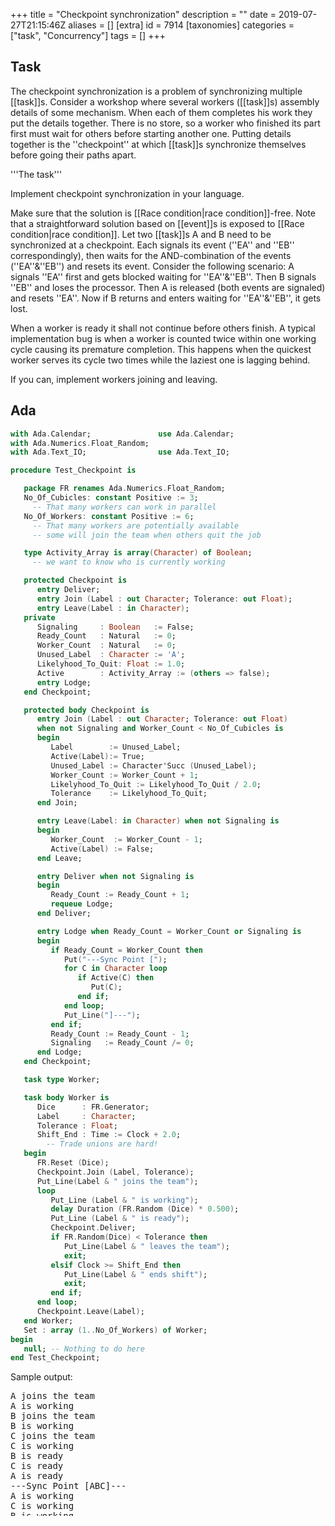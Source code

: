 +++
title = "Checkpoint synchronization"
description = ""
date = 2019-07-27T21:15:46Z
aliases = []
[extra]
id = 7914
[taxonomies]
categories = ["task", "Concurrency"]
tags = []
+++

## Task

The checkpoint synchronization is a problem of synchronizing multiple [[task]]s. Consider a workshop where several workers ([[task]]s) assembly details of some mechanism. When each of them completes his work they put the details together. There is no store, so a worker who finished its part first must wait for others before starting another one. Putting details together is the ''checkpoint'' at which [[task]]s synchronize themselves before going their paths apart.

'''The task'''

Implement checkpoint synchronization in your language.

Make sure that the solution is [[Race condition|race condition]]-free. Note that a straightforward solution based on [[event]]s is exposed to [[Race condition|race condition]]. Let two [[task]]s A and B need to be synchronized at a checkpoint. Each signals its event (''EA'' and ''EB'' correspondingly), then waits for the AND-combination of the events (''EA''&''EB'') and resets its event. Consider the following scenario: A signals ''EA'' first and gets blocked waiting for ''EA''&''EB''. Then B signals ''EB'' and loses the processor. Then A is released (both events are signaled) and resets ''EA''. Now if B returns and enters waiting for ''EA''&''EB'', it gets lost.

When a worker is ready it shall not continue before others finish. A typical implementation bug is when a worker is counted twice within one working cycle causing its premature completion. This happens when the quickest worker serves its cycle two times while the laziest one is lagging behind.

If you can, implement workers joining and leaving.


## Ada


```Ada
with Ada.Calendar;               use Ada.Calendar;
with Ada.Numerics.Float_Random;
with Ada.Text_IO;                use Ada.Text_IO;

procedure Test_Checkpoint is

   package FR renames Ada.Numerics.Float_Random;
   No_Of_Cubicles: constant Positive := 3;
     -- That many workers can work in parallel
   No_Of_Workers: constant Positive := 6;
     -- That many workers are potentially available
     -- some will join the team when others quit the job

   type Activity_Array is array(Character) of Boolean;
     -- we want to know who is currently working

   protected Checkpoint is
      entry Deliver;
      entry Join (Label : out Character; Tolerance: out Float);
      entry Leave(Label : in Character);
   private
      Signaling     : Boolean   := False;
      Ready_Count   : Natural   := 0;
      Worker_Count  : Natural   := 0;
      Unused_Label  : Character := 'A';
      Likelyhood_To_Quit: Float := 1.0;
      Active        : Activity_Array := (others => false);
      entry Lodge;
   end Checkpoint;

   protected body Checkpoint is
      entry Join (Label : out Character; Tolerance: out Float)
      when not Signaling and Worker_Count < No_Of_Cubicles is
      begin
         Label        := Unused_Label;
         Active(Label):= True;
         Unused_Label := Character'Succ (Unused_Label);
         Worker_Count := Worker_Count + 1;
         Likelyhood_To_Quit := Likelyhood_To_Quit / 2.0;
         Tolerance    := Likelyhood_To_Quit;
      end Join;

      entry Leave(Label: in Character) when not Signaling is
      begin
         Worker_Count  := Worker_Count - 1;
         Active(Label) := False;
      end Leave;

      entry Deliver when not Signaling is
      begin
         Ready_Count := Ready_Count + 1;
         requeue Lodge;
      end Deliver;

      entry Lodge when Ready_Count = Worker_Count or Signaling is
      begin
         if Ready_Count = Worker_Count then
            Put("---Sync Point [");
            for C in Character loop
               if Active(C) then
                  Put(C);
               end if;
            end loop;
            Put_Line("]---");
         end if;
         Ready_Count := Ready_Count - 1;
         Signaling   := Ready_Count /= 0;
      end Lodge;
   end Checkpoint;

   task type Worker;

   task body Worker is
      Dice      : FR.Generator;
      Label     : Character;
      Tolerance : Float;
      Shift_End : Time := Clock + 2.0;
        -- Trade unions are hard!
   begin
      FR.Reset (Dice);
      Checkpoint.Join (Label, Tolerance);
      Put_Line(Label & " joins the team");
      loop
         Put_Line (Label & " is working");
         delay Duration (FR.Random (Dice) * 0.500);
         Put_Line (Label & " is ready");
         Checkpoint.Deliver;
         if FR.Random(Dice) < Tolerance then
            Put_Line(Label & " leaves the team");
            exit;
         elsif Clock >= Shift_End then
            Put_Line(Label & " ends shift");
            exit;
         end if;
      end loop;
      Checkpoint.Leave(Label);
   end Worker;
   Set : array (1..No_Of_Workers) of Worker;
begin
   null; -- Nothing to do here
end Test_Checkpoint;


```

Sample output:
<pre style="height: 200px;overflow:scroll">
A joins the team
A is working
B joins the team
B is working
C joins the team
C is working
B is ready
C is ready
A is ready
---Sync Point [ABC]---
A is working
C is working
B is working
C is ready
B is ready
A is ready
---Sync Point [ABC]---
A is working
B is working
C is working
B is ready
C is ready
A is ready
---Sync Point [ABC]---
A leaves the team
D joins the team
D is working
C is working
B is working
C is ready
B is ready
D is ready
---Sync Point [BCD]---
D is working
C is working
B is working
C is ready
B is ready
D is ready
---Sync Point [BCD]---
D is working
C is working
B is working
D is ready
B is ready
C is ready
---Sync Point [BCD]---
C leaves the team
E joins the team
E is working
D is working
B leaves the team
F joins the team
F is working
D is ready
E is ready
F is ready
---Sync Point [DEF]---
D is working
F is working
E is working
D is ready
F is ready
E is ready
---Sync Point [DEF]---
E ends shift
F ends shift
D ends shift

```



## BBC BASIC

```bbcbasic
      INSTALL @lib$+"TIMERLIB"
      nWorkers% = 3
      DIM tID%(nWorkers%)

      tID%(1) = FN_ontimer(10, PROCworker1, 1)
      tID%(2) = FN_ontimer(11, PROCworker2, 1)
      tID%(3) = FN_ontimer(12, PROCworker3, 1)

      DEF PROCworker1 : PROCtask(1) : ENDPROC
      DEF PROCworker2 : PROCtask(2) : ENDPROC
      DEF PROCworker3 : PROCtask(3) : ENDPROC

      ON ERROR PROCcleanup : REPORT : PRINT : END
      ON CLOSE PROCcleanup : QUIT

      REPEAT
        WAIT 0
      UNTIL FALSE
      END

      DEF PROCtask(worker%)
      PRIVATE cnt%()
      DIM cnt%(nWorkers%)
      CASE cnt%(worker%) OF
        WHEN 0:
          cnt%(worker%) = RND(30)
          PRINT "Worker "; worker% " starting (" ;cnt%(worker%) " ticks)"
        WHEN -1:
        OTHERWISE:
          cnt%(worker%) -= 1
          IF cnt%(worker%) = 0 THEN
            PRINT "Worker "; worker% " ready and waiting"
            cnt%(worker%) = -1
            PROCcheckpoint
            cnt%(worker%) = 0
          ENDIF
      ENDCASE
      ENDPROC

      DEF PROCcheckpoint
      PRIVATE checked%, sync%
      IF checked% = 0 sync% = FALSE
      checked% += 1
      WHILE NOT sync%
        WAIT 0
        IF checked% = nWorkers% THEN
          sync% = TRUE
          PRINT "--Sync Point--"
        ENDIF
      ENDWHILE
      checked% -= 1
      ENDPROC

      DEF PROCcleanup
      LOCAL I%
      FOR I% = 1 TO nWorkers%
        PROC_killtimer(tID%(I%))
      NEXT
      ENDPROC
```

'''Output:'''

```txt

Worker 1 starting (23 ticks)
Worker 3 starting (26 ticks)
Worker 2 starting (13 ticks)
Worker 2 ready and waiting
Worker 1 ready and waiting
Worker 3 ready and waiting
--Sync Point--
Worker 3 starting (2 ticks)
Worker 1 starting (23 ticks)
Worker 2 starting (2 ticks)
Worker 3 ready and waiting
Worker 2 ready and waiting
Worker 1 ready and waiting
--Sync Point--
Worker 3 starting (8 ticks)
Worker 1 starting (28 ticks)
Worker 2 starting (5 ticks)

```



## C

Using OpenMP.  Compiled with <code>gcc -Wall -fopenmp</code>.

```c
#include <stdio.h>
#include <stdlib.h>
#include <unistd.h>
#include <omp.h>

int main()
{
        int jobs = 41, tid;
        omp_set_num_threads(5);

        #pragma omp parallel shared(jobs) private(tid)
        {
                tid = omp_get_thread_num();
                while (jobs > 0) {
                        /* this is the checkpoint */
                        #pragma omp barrier
                        if (!jobs) break;

                        printf("%d: taking job %d\n", tid, jobs--);
                        usleep(100000 + rand() / (double) RAND_MAX * 3000000);
                        printf("%d: done job\n", tid);
                }

                printf("[%d] leaving\n", tid);

                /* this stops jobless thread from exiting early and killing workers */
                #pragma omp barrier
        }

        return 0;
}
```




## C++

```cpp
#include <iostream>
#include <chrono>
#include <atomic>
#include <mutex>
#include <random>
#include <thread>

std::mutex cout_lock;

class Latch
{
    std::atomic<int> semafor;
  public:
    Latch(int limit) : semafor(limit) {}

    void wait()
    {
        semafor.fetch_sub(1);
        while(semafor.load() > 0)
            std::this_thread::yield();
    }
};

struct Worker
{
    static void do_work(int how_long, Latch& barrier, std::string name)
    {
        std::this_thread::sleep_for(std::chrono::milliseconds(how_long));
        {   std::lock_guard<std::mutex> lock(cout_lock);
            std::cout << "Worker " << name << " finished work\n";   }
        barrier.wait();
        {   std::lock_guard<std::mutex> lock(cout_lock);
            std::cout << "Worker " << name << " finished assembly\n";   }
    }
};

int main()
{
    Latch latch(5);
    std::mt19937 rng(std::random_device{}());
    std::uniform_int_distribution<> dist(300, 3000);
    std::thread threads[] {
        std::thread(&Worker::do_work, dist(rng), std::ref(latch), "John"),
        std::thread{&Worker::do_work, dist(rng), std::ref(latch), "Henry"},
        std::thread{&Worker::do_work, dist(rng), std::ref(latch), "Smith"},
        std::thread{&Worker::do_work, dist(rng), std::ref(latch), "Jane"},
        std::thread{&Worker::do_work, dist(rng), std::ref(latch), "Mary"},
    };
    for(auto& t: threads) t.join();
    std::cout << "Assembly is finished";
}
```

```txt

Worker Mary finished work
Worker Smith finished work
Worker John finished work
Worker Henry finished work
Worker Jane finished work
Worker Jane finished assembly
Worker Smith finished assembly
Worker Mary finished assembly
Worker Henry finished assembly
Worker John finished assembly
Assembly is finished

```



## Clojure

With a fixed number of workers, this would be very straightforward in Clojure by using a ''CyclicBarrier'' from ''java.util.concurrent''.
So to make it interesting, this version supports workers dynamically joining and parting, and uses the new (2013) ''core.async'' library to use Go-like channels.
Also, each worker passes a value to the checkpoint, so that some ''combine'' function could consume them once they're all received.

```clojure
(ns checkpoint.core
  (:gen-class)
  (:require [clojure.core.async :as async :refer [go <! >! <!! >!! alts! close!]]
            [clojure.string :as string]))

(defn coordinate [ctl-ch resp-ch combine]
  (go
    (<! (async/timeout 2000)) ;delay a bit to allow worker setup
    (loop [members {}, received {}] ;maps by in-channel of out-channels & received data resp.
      (let [rcvd-count (count received)
            release   #(doseq [outch (vals members)] (go (>! outch %)))
            received  (if (and (pos? rcvd-count) (= rcvd-count (count members)))
                        (do (-> received vals combine release) {})
                        received)
            [v ch] (alts! (cons ctl-ch (keys members)))]
              ;receive a message on ctrl-ch or any member input channel
        (if (= ch ctl-ch)
          (let [[op inch outch] v] ;only a Checkpoint (see below) sends on ctl-ch
            (condp = op
              :join (do (>! resp-ch :ok)
                        (recur (assoc members inch outch) received))
              :part (do (>! resp-ch :ok)
                        (close! inch) (close! outch)
                        (recur (dissoc members inch) (dissoc received inch)))
              :exit :exit))
          (if (nil? v) ;is the channel closed?
            (do
              (close! (get members ch))
              (recur (dissoc members ch) (dissoc received ch)))
            (recur members (assoc received ch v))))))))

(defprotocol ICheckpoint
  (join [this])
  (part [this inch outch]))

(deftype Checkpoint [ctl-ch resp-ch sync]
  ICheckpoint
  (join [this]
    (let [inch (async/chan), outch (async/chan 1)]
      (go
        (>! ctl-ch [:join inch outch])
        (<! resp-ch)
        [inch outch])))
  (part [this inch outch]
    (go
      (>! ctl-ch [:part inch outch]))))

(defn checkpoint [combine]
  (let [ctl-ch (async/chan), resp-ch (async/chan 1)]
    (->Checkpoint ctl-ch resp-ch (coordinate ctl-ch resp-ch combine))))

(defn worker
  ([ckpt repeats] (worker ckpt repeats (fn [& args] nil)))
  ([ckpt repeats mon]
    (go
      (let [[send recv] (<! (join ckpt))]
        (doseq [n (range repeats)]
          (<! (async/timeout (rand-int 5000)))
          (>! send n) (mon "sent" n)
          (<! recv)  (mon "recvd"))
        (part ckpt send recv)))))


(defn -main
  [& args]
  (let [ckpt (checkpoint identity)
        monitor (fn [id]
                  (fn [& args] (println (apply str "worker" id ":" (string/join " " args)))))]
    (worker ckpt 10 (monitor 1))
    (worker ckpt 10 (monitor 2))))


```



## D


```d
import std.stdio;
import std.parallelism: taskPool, defaultPoolThreads, totalCPUs;

void buildMechanism(uint nparts) {
    auto details = new uint[nparts];
    foreach (i, ref detail; taskPool.parallel(details)) {
        writeln("Build detail ", i);
        detail = i;
    }

    // This could be written more concisely via std.parallelism.reduce,
    // but we want to see the checkpoint explicitly.
    writeln("Checkpoint reached. Assemble details ...");
    uint sum = 0;
    foreach (immutable detail; details)
        sum += detail;
    writeln("Mechanism with ", nparts, " parts finished: ", sum);
}

void main() {
    defaultPoolThreads = totalCPUs + 1; // totalCPUs - 1 on default.
    buildMechanism(42);
    buildMechanism(11);
}
```

```txt
Build detail 0
Build detail 2
Build detail 6
Build detail 3
Build detail 8
Build detail 10
Build detail 4
Build detail 5
Build detail 7
Build detail 9
Build detail 1
Checkpoint reached. Assemble details ...
Mechanism with 11 parts finished: 55
```



## E


The problem as stated is somewhat unnatural in E. We would prefer to define the control flow in association with the data flow; for example, such that the workers return values that are combined at the checkpoint; the availability of that result value naturally defines when the workers should proceed with the next round.

That said, here is an implementation of the task as stated. We start by defining a 'flag set' data structure (which is hopefully also useful for other problems), which allows us to express the checkpoint algorithm straightforwardly while being protected against the possibility of a task calling <code>deliver</code> or <code>leave</code> too many times. Note also that each task gets its own reference denoting its membership in the checkpoint group; thus it can only speak for itself and not break any global invariants.


```e
/** A flagSet solves this problem: There are N things, each in a true or false
  * state, and we want to know whether they are all true (or all false), and be
  * able to bulk-change all of them, and all this without allowing double-
  * counting -- setting a flag twice is idempotent.
  */
def makeFlagSet() {
  # Each flag object is either in the true set or the false set.
  def trues := [].asSet().diverge()
  def falses := [].asSet().diverge()
  return def flagSet {
    /** Add a flag to the set. */
    to join() {
      def flag {
        /** Get the value of this flag. */
        to get() :boolean {

        }
        /** Set the value of this flag. */
        to put(v :boolean) {
          def [del,add] := if (v) { [falses,trues] } else { [trues,falses] }
          if (del.contains(flag)) {
            del.remove(flag)
            add.addElement(flag)
          }
        }
        /** Remove this flag from the set. */
        to leave() :void {
          trues.remove(flag)
          falses.remove(flag)
        }
      }
      falses.addElement(flag)
      return flag
    }
    /** Are all the flags true (none false)? */
    to allTrue() { return falses.size().isZero() }
    /** Are all the flags false (none true)? */
    to allFalse() { return trues.size().isZero() }
    /** Set all the flags to the same value. */
    to setAll(v :boolean) {
      def [del,add] := if (v) { [falses,trues] } else { [trues,falses] }
      add.addAll(del)
      del.removeAll(del)
    }
  }
}

def makeCheckpoint() {
  def [var continueSignal, var continueRes] := Ref.promise()
  def readies := makeFlagSet()

  /** Check whether all tasks have reached the checkpoint, and if so send the
    * signal and go to the next round. */
  def check() {
    if (readies.allTrue()) {
      readies.setAll(false)

      continueRes.resolve(null)    # send the continue signal

      def [p, r] := Ref.promise()  # prepare a new continue signal
      continueSignal := p
      continueRes := r
    }
  }

  return def checkpoint {
    to join() {
      def &flag := readies.join()
      return def membership {
        to leave() {
          (&flag).leave()
          check <- ()
        }
        to deliver() {
          flag := true
          check <- ()
          return continueSignal
        }
      }
    }
  }
}

def makeWorker(piece, checkpoint) {
  def stops := timer.now() + 3000 + entropy.nextInt(2000)
  var count := 0
  def checkpointMember := checkpoint <- join()
  def stopped
  def run() {
    # Pretend to do something lengthy; up to 1000 ms.
    timer.whenPast(timer.now() + entropy.nextInt(1000), fn {
      if (timer.now() >= stops) {
        checkpointMember <- leave()
        bind stopped := true
      } else {
        count += 1
        println(`Delivering $piece#$count`)
        when (checkpointMember <- deliver()) -> {
          println(`Delivered $piece#$count`)
          run()
        }
      }
    })
  }
  run()
  return stopped
}

def checkpoint := makeCheckpoint()
var waits := []
for piece in 1..5 {
  waits with= makeWorker(piece, checkpoint)
}
interp.waitAtTop(promiseAllFulfilled(waits))
```



## Erlang

A team of 5 workers assemble 3 items. The time it takes to assemble 1 item is 0 - 100 milliseconds.

```Erlang

-module( checkpoint_synchronization ).

-export( [task/0] ).

task() ->
      Pid = erlang:spawn( fun() -> checkpoint_loop([], []) end ),
      [erlang:spawn(fun() -> random:seed(X, 1, 0), worker_loop(X, 3, Pid) end) || X <- lists:seq(1, 5)],
      erlang:exit( Pid, normal ).



checkpoint_loop( Assemblings, Completes ) ->
        receive
        {starting, Worker} -> checkpoint_loop( [Worker | Assemblings], Completes );
        {done, Worker} ->
               New_assemblings = lists:delete( Worker, Assemblings ),
               New_completes = checkpoint_loop_release( New_assemblings, [Worker | Completes] ),
               checkpoint_loop( New_assemblings, New_completes )
        end.

checkpoint_loop_release( [], Completes ) ->
        [X ! all_complete || X <- Completes],
        [];
checkpoint_loop_release( _Assemblings, Completes ) -> Completes.

worker_loop( _Worker, 0, _Checkpoint ) -> ok;
worker_loop( Worker, N, Checkpoint ) ->
        Checkpoint ! {starting, erlang:self()},
        io:fwrite( "Worker ~p ~p~n", [Worker, N] ),
        timer:sleep( random:uniform(100) ),
        Checkpoint ! {done, erlang:self()},
        receive
        all_complete -> ok
        end,
        worker_loop( Worker, N - 1, Checkpoint ).

```

```txt

36> checkpoint_synchronization:task().
Worker 1 item 3
Worker 2 item 3
Worker 3 item 3
Worker 4 item 3
Worker 5 item 3
Worker 5 item 2
Worker 4 item 2
Worker 2 item 2
Worker 3 item 2
Worker 1 item 2
Worker 1 item 1
Worker 2 item 1
Worker 3 item 1
Worker 4 item 1
Worker 5 item 1

```



## Go

'''Solution 1, WaitGroup'''

The type sync.WaitGroup in the standard library implements a sort of checkpoint synchronization.  It allows one goroutine to wait for a number of other goroutines to indicate something, such as completing some work.

This first solution is a simple interpretation of the task, starting a goroutine (worker) for each part, letting the workers run concurrently, and waiting for them to all indicate completion.  This is efficient and idiomatic in Go.


```go
package main

import (
    "log"
    "math/rand"
    "sync"
    "time"
)

func worker(part string) {
    log.Println(part, "worker begins part")
    time.Sleep(time.Duration(rand.Int63n(1e6)))
    log.Println(part, "worker completes part")
    wg.Done()
}

var (
    partList    = []string{"A", "B", "C", "D"}
    nAssemblies = 3
    wg          sync.WaitGroup
)

func main() {
    rand.Seed(time.Now().UnixNano())
    for c := 1; c <= nAssemblies; c++ {
        log.Println("begin assembly cycle", c)
        wg.Add(len(partList))
        for _, part := range partList {
            go worker(part)
        }
        wg.Wait()
        log.Println("assemble.  cycle", c, "complete")
    }
}
```

Sample run, with race detector option to show no race conditions detected.

```txt

$ go run -race r1.go
2018/06/04 15:44:11 begin assembly cycle 1
2018/06/04 15:44:11 A worker begins part
2018/06/04 15:44:11 B worker begins part
2018/06/04 15:44:11 B worker completes part
2018/06/04 15:44:11 D worker begins part
2018/06/04 15:44:11 A worker completes part
2018/06/04 15:44:11 C worker begins part
2018/06/04 15:44:11 D worker completes part
2018/06/04 15:44:11 C worker completes part
2018/06/04 15:44:11 assemble.  cycle 1 complete
2018/06/04 15:44:11 begin assembly cycle 2
2018/06/04 15:44:11 A worker begins part
2018/06/04 15:44:11 B worker begins part
2018/06/04 15:44:11 A worker completes part
2018/06/04 15:44:11 C worker begins part
2018/06/04 15:44:11 D worker begins part
2018/06/04 15:44:11 C worker completes part
2018/06/04 15:44:11 B worker completes part
2018/06/04 15:44:11 D worker completes part
2018/06/04 15:44:11 assemble.  cycle 2 complete
2018/06/04 15:44:11 begin assembly cycle 3
2018/06/04 15:44:11 A worker begins part
2018/06/04 15:44:11 B worker begins part
2018/06/04 15:44:11 A worker completes part
2018/06/04 15:44:11 C worker begins part
2018/06/04 15:44:11 D worker begins part
2018/06/04 15:44:11 B worker completes part
2018/06/04 15:44:11 C worker completes part
2018/06/04 15:44:11 D worker completes part
2018/06/04 15:44:11 assemble.  cycle 3 complete
$

```


'''Solution 2, channels'''

Channels also synchronize, and in addition can send data.  The solution shown here is very similar to the WaitGroup solution above but sends data on a channel to simulate a completed part.  The channel operations provide synchronization and a WaitGroup is not needed.


```go
package main

import (
    "log"
    "math/rand"
    "strings"
    "time"
)

func worker(part string, completed chan string) {
    log.Println(part, "worker begins part")
    time.Sleep(time.Duration(rand.Int63n(1e6)))
    p := strings.ToLower(part)
    log.Println(part, "worker completed", p)
    completed <- p
}

var (
    partList    = []string{"A", "B", "C", "D"}
    nAssemblies = 3
)

func main() {
    rand.Seed(time.Now().UnixNano())
    completed := make([]chan string, len(partList))
    for i := range completed {
        completed[i] = make(chan string)
    }
    for c := 1; c <= nAssemblies; c++ {
        log.Println("begin assembly cycle", c)
        for i, part := range partList {
            go worker(part, completed[i])
        }
        a := ""
        for _, c := range completed {
            a += <-c
        }
        log.Println(a, "assembled.  cycle", c, "complete")
    }
}
```

```txt

$ go run -race r2.go
2018/06/04 15:56:33 begin assembly cycle 1
2018/06/04 15:56:33 A worker begins part
2018/06/04 15:56:33 B worker begins part
2018/06/04 15:56:33 A worker completed a
2018/06/04 15:56:33 D worker begins part
2018/06/04 15:56:33 C worker begins part
2018/06/04 15:56:33 B worker completed b
2018/06/04 15:56:33 C worker completed c
2018/06/04 15:56:33 D worker completed d
2018/06/04 15:56:33 abcd assembled.  cycle 1 complete
2018/06/04 15:56:33 begin assembly cycle 2
2018/06/04 15:56:33 A worker begins part
2018/06/04 15:56:33 B worker begins part
2018/06/04 15:56:33 C worker begins part
2018/06/04 15:56:33 D worker begins part
2018/06/04 15:56:33 A worker completed a
2018/06/04 15:56:33 B worker completed b
2018/06/04 15:56:33 D worker completed d
2018/06/04 15:56:33 C worker completed c
2018/06/04 15:56:33 abcd assembled.  cycle 2 complete
2018/06/04 15:56:33 begin assembly cycle 3
2018/06/04 15:56:33 A worker begins part
2018/06/04 15:56:33 B worker begins part
2018/06/04 15:56:33 C worker begins part
2018/06/04 15:56:33 D worker begins part
2018/06/04 15:56:33 B worker completed b
2018/06/04 15:56:33 A worker completed a
2018/06/04 15:56:33 D worker completed d
2018/06/04 15:56:33 C worker completed c
2018/06/04 15:56:33 abcd assembled.  cycle 3 complete
$

```


'''Solution 3, two-phase barrier'''

For those that might object to the way the two solutions above start new goroutines in each cycle, here is a technique sometimes called a two-phase barrier, where goroutines loop until being shutdown.  In each loop there are two phases, one of making the part, and one of waiting for the completed parts to be assembled.  This more literally satisfies the task but in fact is not idiomatic Go.  Goroutines are cheap to start up and shut down in Go and the extra complexity of this two-phase barrier technique is
not justified.


```go
package main

import (
    "log"
    "math/rand"
    "strings"
    "sync"
    "time"
)

func worker(part string, completed chan string) {
    log.Println(part, "worker running")
    for {
        select {
        case <-start:
            log.Println(part, "worker begins part")
            time.Sleep(time.Duration(rand.Int63n(1e6)))
            p := strings.ToLower(part)
            log.Println(part, "worker completed", p)
            completed <- p
            <-reset
            wg.Done()
        case <-done:
            log.Println(part, "worker stopped")
            wg.Done()
            return
        }
    }
}

var (
    partList    = []string{"A", "B", "C", "D"}
    nAssemblies = 3
    start       = make(chan int)
    done        = make(chan int)
    reset       chan int
    wg          sync.WaitGroup
)

func main() {
    rand.Seed(time.Now().UnixNano())
    completed := make([]chan string, len(partList))
    for i, part := range partList {
        completed[i] = make(chan string)
        go worker(part, completed[i])
    }
    for c := 1; c <= nAssemblies; c++ {
        log.Println("begin assembly cycle", c)
        reset = make(chan int)
        close(start)
        a := ""
        for _, c := range completed {
            a += <-c
        }
        log.Println(a, "assembled.  cycle", c, "complete")
        wg.Add(len(partList))
        start = make(chan int)
        close(reset)
        wg.Wait()
    }
    wg.Add(len(partList))
    close(done)
    wg.Wait()
}
```

```txt

$ go run -race r3.go
2018/06/04 16:11:54 A worker running
2018/06/04 16:11:54 B worker running
2018/06/04 16:11:54 C worker running
2018/06/04 16:11:54 begin assembly cycle 1
2018/06/04 16:11:54 A worker begins part
2018/06/04 16:11:54 D worker running
2018/06/04 16:11:54 C worker begins part
2018/06/04 16:11:54 B worker begins part
2018/06/04 16:11:54 D worker begins part
2018/06/04 16:11:54 A worker completed a
2018/06/04 16:11:54 C worker completed c
2018/06/04 16:11:54 D worker completed d
2018/06/04 16:11:54 B worker completed b
2018/06/04 16:11:54 abcd assembled.  cycle 1 complete
2018/06/04 16:11:54 begin assembly cycle 2
2018/06/04 16:11:54 C worker begins part
2018/06/04 16:11:54 D worker begins part
2018/06/04 16:11:54 B worker begins part
2018/06/04 16:11:54 A worker begins part
2018/06/04 16:11:54 D worker completed d
2018/06/04 16:11:54 A worker completed a
2018/06/04 16:11:54 B worker completed b
2018/06/04 16:11:54 C worker completed c
2018/06/04 16:11:54 abcd assembled.  cycle 2 complete
2018/06/04 16:11:54 begin assembly cycle 3
2018/06/04 16:11:54 A worker begins part
2018/06/04 16:11:54 D worker begins part
2018/06/04 16:11:54 C worker begins part
2018/06/04 16:11:54 B worker begins part
2018/06/04 16:11:54 D worker completed d
2018/06/04 16:11:54 A worker completed a
2018/06/04 16:11:54 B worker completed b
2018/06/04 16:11:54 C worker completed c
2018/06/04 16:11:54 abcd assembled.  cycle 3 complete
2018/06/04 16:11:54 D worker stopped
2018/06/04 16:11:54 B worker stopped
2018/06/04 16:11:54 C worker stopped
2018/06/04 16:11:54 A worker stopped

```


'''Solution 4, workers joining and leaving'''

This solution shows workers joining and leaving, although it is a rather different interpretation of the task.

```go
package main

import (
    "log"
    "math/rand"
    "os"
    "sync"
    "time"
)

const nMech = 5
const detailsPerMech = 4

var l = log.New(os.Stdout, "", 0)

func main() {
    assemble := make(chan int)
    var complete sync.WaitGroup

    go solicit(assemble, &complete, nMech*detailsPerMech)

    for i := 1; i <= nMech; i++ {
        complete.Add(detailsPerMech)
        for j := 0; j < detailsPerMech; j++ {
            assemble <- 0
        }
        // Go checkpoint feature
        complete.Wait()
        // checkpoint reached
        l.Println("mechanism", i, "completed")
    }
}

func solicit(a chan int, c *sync.WaitGroup, nDetails int) {
    rand.Seed(time.Now().UnixNano())
    var id int // worker id, for output
    for nDetails > 0 {
        // some random time to find a worker
        time.Sleep(time.Duration(5e8 + rand.Int63n(5e8)))
        id++
        // contract to assemble a certain number of details
        contract := rand.Intn(5) + 1
        if contract > nDetails {
            contract = nDetails
        }
        dword := "details"
        if contract == 1 {
            dword = "detail"
        }
        l.Println("worker", id, "contracted to assemble", contract, dword)
        go worker(a, c, contract, id)
        nDetails -= contract
    }
}

func worker(a chan int, c *sync.WaitGroup, contract, id int) {
    // some random time it takes for this worker to assemble a detail
    assemblyTime := time.Duration(5e8 + rand.Int63n(5e8))
    l.Println("worker", id, "enters shop")
    for i := 0; i < contract; i++ {
        <-a
        l.Println("worker", id, "assembling")
        time.Sleep(assemblyTime)
        l.Println("worker", id, "completed detail")
        c.Done()
    }
    l.Println("worker", id, "leaves shop")
}
```

Output:

```txt
worker 1 contracted to assemble 2 details
worker 1 enters shop
worker 1 assembling
worker 2 contracted to assemble 5 details
worker 2 enters shop
worker 2 assembling
worker 1 completed detail
worker 1 assembling
worker 2 completed detail
worker 2 assembling
worker 3 contracted to assemble 1 detail
worker 3 enters shop
worker 1 completed detail
worker 1 leaves shop
worker 2 completed detail
mechanism 1 completed
worker 3 assembling
worker 2 assembling

...

worker 5 completed detail
worker 7 completed detail
worker 7 leaves shop
mechanism 4 completed
worker 6 assembling
worker 5 assembling
worker 6 completed detail
worker 6 assembling
worker 5 completed detail
worker 5 leaves shop
worker 6 completed detail
worker 6 assembling
worker 6 completed detail
worker 6 leaves shop
mechanism 5 completed
```



## Haskell

<p>Although not being sure if the approach might be right, this example shows several workers performing a series of tasks simultaneously and synchronizing themselves before starting the next task.</p>
<p>Each worker has several tasks in order to complete his work. As an example, they have to calculate big sums. A worker can be idle during one of the tasks. The tasks are arranged so that we get a list of the first task of all workers, then a list of the second task of all workers, and so on. Idle workers are skipped. The tasks are taken out of the Task data type and returned as plain values. The notion of a worker vanishes here. The definition of the worker's tasks allows us to keep track of what each worker actually performs.</p>
<p>The function "runTasks" gets one of those groups of tasks and executes them in parallel and gathers the result of each task. But this function doesn't return until all tasks are finished. This function doesn't know what each worker is doing.</p>
<p>Once the first group of tasks is finished, a function is applied to the results (in the example, the results are simply added together).</p>
<p>Then the second group of tasks is passed to "runTasks", and so on.</p>
<p>The workers can have any number of tasks, and they can contain idle phases. That way, a worker doesn't need to join at the first task, and may skip tasks. The function "groupTasks" takes care of idle states.</p>
<p>Caveats:</p>
<ul>
<li>A group of tasks must return values of the same type.</li>
<li>If each group of tasks should return values a different type, you have to define groups of workers for each different task instead of defining workers with several tasks each.</li>
<li>More flexibility can be achieved with the use of custom data types.</li>
<li>Due to the use of parallel computation, only pure functions (without side effects) can be executed. Moreover, only a few Haskell compilers (GHC among them) support parallel computation. The program must be compiled with the -threaded and -rtsopts options enabled and run with the +RTS -N commandline option for computations to be actually performed in parallel.</li>
<li>For effectful computations, you should use concurrent threads (forkIO and MVar from the module Control.Concurrent), software transactional memory (STM) or alternatives provided by other modules.</li>
</ul>

```Haskell
import Control.Parallel

data Task a = Idle | Make a
type TaskList a = [a]
type Results a = [a]
type TaskGroups a = [TaskList a]
type WorkerList a = [Worker a]
type Worker a = [Task a]

-- run tasks in parallel and collect their results
-- the function doesn't return until all tasks are done, therefore
-- finished threads wait for the others to finish.
runTasks :: TaskList a -> Results a
runTasks [] = []
runTasks (x:[]) = x : []
runTasks (x:y:[]) = y `par` x : y : []
runTasks (x:y:ys) = y `par` x : y : runTasks ys

-- take a list of workers with different numbers of tasks and group
-- them: first the first task of each worker, then the second one etc.
groupTasks :: WorkerList a -> TaskGroups a
groupTasks [] = []
groupTasks xs
    | allWorkersIdle xs = []
    | otherwise =
        concatMap extractTask xs : groupTasks (map removeTask xs)

-- return a task as a plain value
extractTask :: Worker a -> [a]
extractTask [] = []
extractTask (Idle:_) = []
extractTask (Make a:_) = [a]

-- remove the foremost task of each worker
removeTask :: Worker a -> Worker a
removeTask = drop 1

-- checks whether all workers are idle in this task
allWorkersIdle :: WorkerList a -> Bool
allWorkersIdle = all null . map extractTask

-- the workers must calculate big sums. the first sum of each worker
-- belongs to the first task, and so on.
-- because of laziness, nothing is computed yet.

-- worker1 has 5 tasks to do
worker1 :: Worker Integer
worker1 = map Make [ sum [1..n*1000000] | n <- [1..5] ]

-- worker2 has 4 tasks to do
worker2 :: Worker Integer
worker2 = map Make [ sum [1..n*100000] | n <- [1..4] ]

-- worker3 has 3 tasks to do
worker3 :: Worker Integer
worker3 = map Make [ sum [1..n*1000000] | n <- [1..3] ]

-- worker4 has 5 tasks to do
worker4 :: Worker Integer
worker4 = map Make [ sum [1..n*300000] | n <- [1..5] ]

-- worker5 has 4 tasks to do, but starts at the second task.
worker5 :: Worker Integer
worker5 = [Idle] ++ map Make [ sum [1..n*400000] | n <- [1..4] ]

-- group the workers' tasks
tasks :: TaskGroups Integer
tasks = groupTasks [worker1, worker2, worker3, worker4, worker5]

-- a workshop: take a function to operate the results and a group of tasks,
-- execute the tasks showing the process and process the results
workshop :: (Show a, Num a, Show b, Num b) => ([a] -> b) -> [[a]] -> IO ()
workshop func a = mapM_ doWork $ zip [1..length a] a
    where
        doWork (x, y) = do
            putStrLn $ "Doing task " ++ show x ++ "."
            putStrLn $ "There are " ++ show (length y) ++ " workers for this task."
            putStrLn "Waiting for all workers..."
            print $ func $ runTasks y
            putStrLn $ "Task " ++ show x ++ " done."

main = workshop sum tasks

```

<p>The following version works with the concurrency model provided by the module Control.Concurrent</p>
<p>A workshop is an MVar that holds three values: the number of workers doing something, the number of workers ready for the next task and the total number of workers at the moment.</p>
<p>A worker takes a list of actions. Before executing the actions, he joins the workshop and the total number of workers is increased. Then, he reports that he has started an action and the number of active workers is increased. Next, the worker carries out an action. After that, he reports that he is ready for the next action. The number of active and ready workers is updated. Then he enters the check point loop, where he stays until all other workers have reported being ready. Then he goes into active state again and executes the next action, and so on. After the last action, he leaves the workshop and the total number of workers is decreased.</p>
<p>The checkPoint function keeps reading the values of the MVar and looping until there are 0 or less active workers and the number of ready workers is equal to the total number of workers. At this point, the MVar is reset. In order to avoid race conditions, if there are zero active and ready workers, the function returns immediately as to allow the worker to start an action.</p>
<p>The example code prints some useful messages to the screen, such as when a check point is reached and what each worker is currently doing (it also shows his thread ID).</p>
<p>The "shop" function forks the worker threads and returns their ID's, so the threads can be killed easily from the "main" function when the user hits a key.</p>
<p>The "main" function launches three workers first, and after 5 seconds it launches two workers more. It then waits for a key press and kills all threads, if they're still active.</p>
<p>Other than the parallel version above, this code runs in the IO Monad and makes it possible to perform IO actions such as accessing the hardware. However, all actions must have the return type IO (). If the workers must return some useful values, the MVar should be extended with the necessary fields and the workers should use those fields to store the results they produce.</p>
<p>Note: This code has been tested on GHC 7.6.1 and will most probably not run under other Haskell implementations due to the use of some functions from the module Control.Concurrent. It won't work if compiled with the -O2 compiler switch. Compile with the -threaded compiler switch if you want to run the threads in parallel.</p>

```Haskell
import Control.Concurrent
import Control.Monad        -- needed for "forM", "forM_"

-- (workers working, workers done, workers total)
type Workshop = MVar (Int, Int, Int)
-- list of IO actions to be performed by one worker
type Actions = [IO ()]

newWorkshop :: IO Workshop
newWorkshop = newMVar (0, 0, 0)

-- check point: workers wait here for the other workers to
-- finish, before resuming execution/restarting
checkPoint :: Workshop -> IO ()
checkPoint w = do
    (working, done, count) <- takeMVar w
    -- all workers are done: reset counters and return (threads
    -- resume execution or restart)
    if working <= 0 && done == count
    then do
            putStrLn "---- Check Point"
            putMVar w (0, 0, count)
    -- mvar was just initialized: do nothing, just return.
    -- otherwise, a race condition may arise
    else if working == 0 && done == 0
            then putMVar w (working, done, count)
    -- workers are still working: wait for them (loop)
    else do
            putMVar w (working, done, count)
            checkPoint w

-- join the workshop
addWorker :: Workshop -> ThreadId -> IO ()
addWorker w i = do
    (working, done, count) <- takeMVar w
    putStrLn $ "Worker " ++ show i ++ " has joined the group."
    putMVar w (working, done, count + 1)

-- leave the workshop
removeWorker :: Workshop -> ThreadId -> IO ()
removeWorker w i = do
    (working, done, count) <- takeMVar w
    putStrLn $ "Worker " ++ show i ++ " has left the group."
    putMVar w (working, done, count - 1)

-- increase the number of workers doing something.
-- optionally, print a message using the thread's ID
startWork :: Workshop -> ThreadId -> IO ()
startWork w i = do
    (working, done, count) <- takeMVar w
    putStrLn $ "Worker " ++ show i ++ " has started."
    putMVar w (working + 1, done, count)

-- decrease the number of workers doing something and increase the
-- number of workers done. optionally, print a message using
-- the thread's ID
finishWork :: Workshop -> ThreadId -> IO ()
finishWork w i = do
    (working, done, count) <- takeMVar w
    putStrLn $ "Worker " ++ show i ++ " is ready."
    putMVar w (working - 1, done + 1, count)

-- put a worker to do his tasks. the steps are:
-- 1. join the workshop "w"
-- 2. report that the worker has started an action
-- 3. perform one action
-- 4. report that the worker is ready for the next action
-- 5. wait for the other workers to finish
-- 6. repeat from 2 until the worker has nothing more to do
-- 7. leave the workshop
worker :: Workshop -> Actions -> IO ()
worker w actions = do
    i <- myThreadId
    addWorker w i
    forM_ actions $ \action -> do
        startWork w i
        action
        finishWork w i
        checkPoint w
    removeWorker w i

-- launch several worker threads. their thread ID's are returned
shop :: Workshop -> [Actions] -> IO [ThreadId]
shop w actions = do
    forM actions $ \x -> forkIO (worker w x)

main = do
    -- make a workshop
    w <- newWorkshop

    -- the workers won't be doing anything special, just wait for n
    -- regular intervals. pids gathers the ID's of the threads

    -- this are the first workers joining the workshop
    pids1 <- shop w
        [replicate 5 $ threadDelay 1300000
        ,replicate 10 $ threadDelay 759191
        ,replicate 7 $ threadDelay 965300]

    -- wait for 5 secs before the next workers join
    threadDelay 5000000

    -- these are other workers that join the workshop later
    pids2 <- shop w
        [replicate 6 $ threadDelay 380000
        ,replicate 4 $ threadDelay 250000]

    -- wait for a key press
    getChar

    -- kill all worker threads before exit, if they're still running
    forM_ (pids1 ++ pids2) killThread
```

'''Output:'''
<pre style="height: 200px;overflow:scroll">
main +RTS -N2

Worker ThreadId 30 has joined the group.
Worker ThreadId 31 has joined the group.
Worker ThreadId 32 has joined the group.
Worker ThreadId 30 has started.
Worker ThreadId 31 has started.
Worker ThreadId 32 has started.
Worker ThreadId 31 is ready.
Worker ThreadId 32 is ready.
Worker ThreadId 30 is ready.
---- Check Point
Worker ThreadId 32 has started.
Worker ThreadId 31 has started.
Worker ThreadId 30 has started.
Worker ThreadId 31 is ready.
Worker ThreadId 32 is ready.
Worker ThreadId 30 is ready.
---- Check Point
Worker ThreadId 32 has started.
Worker ThreadId 31 has started.
Worker ThreadId 30 has started.
Worker ThreadId 31 is ready.
Worker ThreadId 32 is ready.
Worker ThreadId 30 is ready.
---- Check Point
Worker ThreadId 32 has started.
Worker ThreadId 31 has started.
Worker ThreadId 30 has started.
Worker ThreadId 31 is ready.
Worker ThreadId 32 is ready.
Worker ThreadId 33 has joined the group.
Worker ThreadId 34 has joined the group.
Worker ThreadId 33 has started.
Worker ThreadId 34 has started.
Worker ThreadId 30 is ready.
Worker ThreadId 34 is ready.
Worker ThreadId 33 is ready.
---- Check Point
Worker ThreadId 32 has started.
Worker ThreadId 34 has started.
Worker ThreadId 31 has started.
Worker ThreadId 30 has started.
Worker ThreadId 33 has started.
Worker ThreadId 34 is ready.
Worker ThreadId 33 is ready.
Worker ThreadId 31 is ready.
Worker ThreadId 32 is ready.
Worker ThreadId 30 is ready.
---- Check Point
Worker ThreadId 31 has started.
Worker ThreadId 32 has started.
Worker ThreadId 34 has started.
Worker ThreadId 33 has started.
Worker ThreadId 30 has left the group.
Worker ThreadId 34 is ready.
Worker ThreadId 33 is ready.
Worker ThreadId 31 is ready.
Worker ThreadId 32 is ready.
---- Check Point
Worker ThreadId 34 has started.
Worker ThreadId 33 has started.
Worker ThreadId 31 has started.
Worker ThreadId 32 has started.
Worker ThreadId 34 is ready.
Worker ThreadId 33 is ready.
Worker ThreadId 31 is ready.
Worker ThreadId 32 is ready.
---- Check Point
Worker ThreadId 31 has started.
Worker ThreadId 33 has started.
Worker ThreadId 34 has left the group.
Worker ThreadId 32 has left the group.
Worker ThreadId 33 is ready.
Worker ThreadId 31 is ready.
---- Check Point
Worker ThreadId 33 has started.
Worker ThreadId 31 has started.
Worker ThreadId 33 is ready.
Worker ThreadId 31 is ready.
---- Check Point
Worker ThreadId 33 has left the group.
Worker ThreadId 31 has started.
Worker ThreadId 31 is ready.
---- Check Point
Worker ThreadId 31 has left the group.

```


==Icon and {{header|Unicon}}==

The following only works in Unicon:


```unicon
global nWorkers, workers, cv

procedure main(A)
    nWorkers := integer(A[1]) | 3
    cv  := condvar()
    every put(workers := [], worker(!nWorkers))
    every wait(!workers)
end

procedure worker(n)
    return thread every !3 do {       # Union limits each worker to 3 pieces
        write(n," is working")
        delay(?3 * 1000)
        write(n," is done")
        countdown()
        }
end

procedure countdown()
    critical cv: {
        if (nWorkers -:= 1) <= 0 then {
            write("\t\tAll done")
            nWorkers := *workers
            return (unlock(cv),signal(cv, 0))
            }
        wait(cv)
        }
end
```


Sample run:

```txt

->cps
1 is working
2 is working
3 is working
3 is done
1 is done
2 is done
		All done
2 is working
3 is working
1 is working
1 is done
3 is done
2 is done
		All done
2 is working
1 is working
3 is working
2 is done
1 is done
3 is done
		All done
->

```



## J


The current implementations of J are all single threaded.  However, the language definition offers a lot of parallelism which I imagine will eventually be supported, after performance gains significantly better than a factor of 2 on common problems become economically viable.

For example in 1 2 3 + 4 5 6, we have three addition operations which are specified to be carried out in parallel, and this kind of parallelism pervades the language definition.


## Java


```Java
import java.util.Scanner;
import java.util.Random;

public class CheckpointSync{
	public static void main(String[] args){
		System.out.print("Enter number of workers to use: ");
		Scanner in = new Scanner(System.in);
		Worker.nWorkers = in.nextInt();
		System.out.print("Enter number of tasks to complete:");
		runTasks(in.nextInt());
	}

	/*
	 * Informs that workers started working on the task and
	 * starts running threads. Prior to proceeding with next
	 * task syncs using static Worker.checkpoint() method.
	 */
	private static void runTasks(int nTasks){
		for(int i = 0; i < nTasks; i++){
			System.out.println("Starting task number " + (i+1) + ".");
			runThreads();
			Worker.checkpoint();
		}
	}

	/*
	 * Creates a thread for each worker and runs it.
	 */
	private static void runThreads(){
		for(int i = 0; i < Worker.nWorkers; i ++){
			new Thread(new Worker(i+1)).start();
		}
	}

	/*
	 * Worker inner static class.
	 */
	public static class Worker implements Runnable{
		public Worker(int threadID){
			this.threadID = threadID;
		}
		public void run(){
			work();
		}

		/*
		 *  Notifies that thread started running for 100 to 1000 msec.
		 *  Once finished increments static counter 'nFinished'
		 *  that counts number of workers finished their work.
		 */
		private synchronized void work(){
			try {
				int workTime = rgen.nextInt(900) + 100;
				System.out.println("Worker " + threadID + " will work for " + workTime + " msec.");
				Thread.sleep(workTime); //work for 'workTime'
				nFinished++; //increases work finished counter
				System.out.println("Worker " + threadID + " is ready");
			} catch (InterruptedException e) {
				System.err.println("Error: thread execution interrupted");
				e.printStackTrace();
			}
		}

		/*
		 * Used to synchronize Worker threads using 'nFinished' static integer.
		 * Waits (with step of 10 msec) until 'nFinished' equals to 'nWorkers'.
		 * Once they are equal resets 'nFinished' counter.
		 */
		public static synchronized void checkpoint(){
			while(nFinished != nWorkers){
				try {
					Thread.sleep(10);
				} catch (InterruptedException e) {
					System.err.println("Error: thread execution interrupted");
					e.printStackTrace();
				}
			}
			nFinished = 0;
		}

		/* inner class instance variables */
		private int threadID;

		/* static variables */
		private static Random rgen = new Random();
		private static int nFinished = 0;
		public static int nWorkers = 0;
	}
}
```

Output:
<pre style="height: 200px;overflow:scroll">
Enter number of workers to use: 5
Enter number of tasks to complete:3
Starting task number 1.
Worker 1 will work for 882 msec.
Worker 2 will work for 330 msec.
Worker 3 will work for 618 msec.
Worker 4 will work for 949 msec.
Worker 5 will work for 805 msec.
Worker 2 is ready
Worker 3 is ready
Worker 5 is ready
Worker 1 is ready
Worker 4 is ready
Starting task number 2.
Worker 1 will work for 942 msec.
Worker 2 will work for 247 msec.
Worker 3 will work for 545 msec.
Worker 4 will work for 850 msec.
Worker 5 will work for 888 msec.
Worker 2 is ready
Worker 3 is ready
Worker 4 is ready
Worker 5 is ready
Worker 1 is ready
Starting task number 3.
Worker 2 will work for 976 msec.
Worker 1 will work for 194 msec.
Worker 4 will work for 532 msec.
Worker 3 will work for 515 msec.
Worker 5 will work for 326 msec.
Worker 1 is ready
Worker 5 is ready
Worker 3 is ready
Worker 4 is ready
Worker 2 is ready

```

```java5
import java.util.Random;
import java.util.concurrent.CountDownLatch;

public class Sync {
	static class Worker implements Runnable {
		private final CountDownLatch doneSignal;
		private int threadID;

		public Worker(int id, CountDownLatch doneSignal) {
			this.doneSignal = doneSignal;
			threadID = id;
		}

		public void run() {
			doWork();
			doneSignal.countDown();
		}

		void doWork() {
			try {
				int workTime = new Random().nextInt(900) + 100;
				System.out.println("Worker " + threadID + " will work for " + workTime + " msec.");
				Thread.sleep(workTime); //work for 'workTime'
				System.out.println("Worker " + threadID + " is ready");
			} catch (InterruptedException e) {
				System.err.println("Error: thread execution interrupted");
				e.printStackTrace();
			}
		}
	}

	public static void main(String[] args) {
		int n = 3;//6 workers and 3 tasks
		for(int task = 1; task <= n; task++) {
			CountDownLatch latch = new CountDownLatch(n * 2);
			System.out.println("Starting task " + task);
			for(int worker = 0; worker < n * 2; worker++) {
				new Thread(new Worker(worker, latch)).start();
			}
			try {
				latch.await();//wait for n*2 threads to signal the latch
			} catch (InterruptedException e) {
				e.printStackTrace();
			}
			System.out.println("Task " + task + " complete");
		}
	}
}
```

Output:
<pre style="height: 200px;overflow:scroll">Starting task 1
Worker 0 will work for 959 msec.
Worker 1 will work for 905 msec.
Worker 3 will work for 622 msec.
Worker 2 will work for 969 msec.
Worker 4 will work for 577 msec.
Worker 5 will work for 727 msec.
Worker 4 is ready
Worker 3 is ready
Worker 5 is ready
Worker 1 is ready
Worker 0 is ready
Worker 2 is ready
Task 1 complete
Starting task 2
Worker 0 will work for 305 msec.
Worker 2 will work for 541 msec.
Worker 4 will work for 663 msec.
Worker 1 will work for 883 msec.
Worker 3 will work for 324 msec.
Worker 5 will work for 459 msec.
Worker 0 is ready
Worker 3 is ready
Worker 5 is ready
Worker 2 is ready
Worker 4 is ready
Worker 1 is ready
Task 2 complete
Starting task 3
Worker 0 will work for 554 msec.
Worker 2 will work for 727 msec.
Worker 1 will work for 203 msec.
Worker 4 will work for 249 msec.
Worker 3 will work for 612 msec.
Worker 5 will work for 723 msec.
Worker 1 is ready
Worker 4 is ready
Worker 0 is ready
Worker 3 is ready
Worker 5 is ready
Worker 2 is ready
Task 3 complete
```



## Julia

Julia has specific macros for checkpoint type synchronization. @async starts an asynchronous task, and multiple @async tasks can be synchronized by wrapping them within the @sync macro statement, which creates a checkpoint for all @async tasks.

```julia

function runsim(numworkers, runs)
    for count in 1:runs
        @sync begin
            for worker in 1:numworkers
                @async begin
                    tasktime = rand()
                    sleep(tasktime)
                    println("Worker $worker finished after $tasktime seconds")
                end
            end
        end
        println("Checkpoint reached for run $count.")
    end
    println("Finished all runs.\n")
end

const trials = [[3, 2], [4, 1], [2, 5], [7, 6]]
for trial in trials
    runsim(trial[1], trial[2])
end
```

```txt

Worker 1 finished after 0.2496063425219046 seconds
Worker 3 finished after 0.6437560525692665 seconds
Worker 2 finished after 0.7622150880806831 seconds
Checkpoint reached for run 1.
Worker 2 finished after 0.0745173155757679 seconds
Worker 3 finished after 0.39089824936640993 seconds
Worker 1 finished after 0.5397505221156416 seconds
Checkpoint reached for run 2.
Finished all runs.

Worker 4 finished after 0.26840044205839897 seconds
Worker 3 finished after 0.5589553147289623 seconds
Worker 2 finished after 0.8546852411700241 seconds
Worker 1 finished after 0.9300832572304523 seconds
Checkpoint reached for run 1.
Finished all runs.

Worker 1 finished after 0.5289138841087624 seconds
Worker 2 finished after 0.7356027970934949 seconds
Checkpoint reached for run 1.
Worker 1 finished after 0.20674100912304416 seconds
Worker 2 finished after 0.6998567540438869 seconds
Checkpoint reached for run 2.
Worker 1 finished after 0.11392579333661912 seconds
Worker 2 finished after 0.4949249386371388 seconds
Checkpoint reached for run 3.
Worker 1 finished after 0.6032150410794788 seconds
Worker 2 finished after 0.8986919181800306 seconds
Checkpoint reached for run 4.
Worker 1 finished after 0.4237385941703915 seconds
Worker 2 finished after 0.5574922259408035 seconds
Checkpoint reached for run 5.
Finished all runs.

Worker 7 finished after 0.0396918164082527 seconds
Worker 3 finished after 0.31472648034105966 seconds
Worker 6 finished after 0.32606467253051474 seconds
Worker 5 finished after 0.3690388125862416 seconds
Worker 1 finished after 0.4290499974502766 seconds
Worker 2 finished after 0.48606373107736744 seconds
Worker 4 finished after 0.8723256915201081 seconds
Checkpoint reached for run 1.
Worker 2 finished after 0.10418765463492563 seconds
Worker 3 finished after 0.14023815791725713 seconds
Worker 7 finished after 0.7850239937628409 seconds
Worker 4 finished after 0.8145187186029617 seconds
Worker 6 finished after 0.8446820477646959 seconds
Worker 1 finished after 0.9195642711183825 seconds
Worker 5 finished after 0.9517129615316944 seconds
Checkpoint reached for run 2.
Worker 7 finished after 0.28490757307993486 seconds
Worker 3 finished after 0.4199539978001552 seconds
Worker 2 finished after 0.5509998796559186 seconds
Worker 5 finished after 0.7840588445793306 seconds
Worker 1 finished after 0.8049513381813924 seconds
Worker 6 finished after 0.8848651563027041 seconds
Worker 4 finished after 0.9074862779348334 seconds
Checkpoint reached for run 3.
Worker 5 finished after 0.21855944993484533 seconds
Worker 2 finished after 0.27709606350565275 seconds
Worker 7 finished after 0.28450943951411123 seconds
Worker 4 finished after 0.40871929967426857 seconds
Worker 1 finished after 0.5506243033572837 seconds
Worker 3 finished after 0.9287035426710006 seconds
Worker 6 finished after 0.9624436931735709 seconds
Checkpoint reached for run 4.
Worker 5 finished after 0.04032963358782826 seconds
Worker 6 finished after 0.17464708712852195 seconds
Worker 4 finished after 0.19558842246553398 seconds
Worker 3 finished after 0.2113199231977796 seconds
Worker 7 finished after 0.423009958033447 seconds
Worker 1 finished after 0.7584848109224733 seconds
Worker 2 finished after 0.8116269421151843 seconds
Checkpoint reached for run 5.
Worker 6 finished after 0.12563630313371443 seconds
Worker 4 finished after 0.33588040252159823 seconds
Worker 1 finished after 0.44873857982831256 seconds
Worker 5 finished after 0.536029356963061 seconds
Worker 3 finished after 0.5687590862891123 seconds
Worker 2 finished after 0.6655311849010326 seconds
Worker 7 finished after 0.8454083062748163 seconds
Checkpoint reached for run 6.
Finished all runs.

```




## Kotlin

```scala
// Version 1.2.41

import java.util.Random

val rgen = Random()
var nWorkers = 0
var nTasks = 0

class Worker(private val threadID: Int) : Runnable {

    @Synchronized
    override fun run() {
        try {
            val workTime = rgen.nextInt(900) + 100L  // 100..999 msec.
            println("Worker $threadID will work for $workTime msec.")
            Thread.sleep(workTime)
            nFinished++
            println("Worker $threadID is ready")
        }
        catch (e: InterruptedException) {
            println("Error: thread execution interrupted")
            e.printStackTrace()
        }
    }

    companion object {
        private var nFinished = 0

        @Synchronized
        fun checkPoint() {
            while (nFinished != nWorkers) {
                try {
                    Thread.sleep(10)
                }
                catch (e: InterruptedException) {
                    println("Error: thread execution interrupted")
                    e.printStackTrace()
                }
            }
            nFinished = 0  // reset
        }
    }
}

fun runTasks() {
    for (i in 1..nTasks) {
        println("\nStarting task number $i.")
        // Create a thread for each worker and run it.
        for (j in 1..nWorkers) Thread(Worker(j)).start()
        Worker.checkPoint()  // wait for all workers to finish the task
    }
}

fun main(args: Array<String>) {
    print("Enter number of workers to use: ")
    nWorkers = readLine()!!.toInt()
    print("Enter number of tasks to complete: ")
    nTasks = readLine()!!.toInt()
    runTasks()
}
```


Sample session:
<pre style="height: 200px;overflow:scroll">
Enter number of workers to use: 5
Enter number of tasks to complete: 3

Starting task number 1.
Worker 1 will work for 894 msec.
Worker 3 will work for 777 msec.
Worker 2 will work for 243 msec.
Worker 4 will work for 938 msec.
Worker 5 will work for 551 msec.
Worker 2 is ready
Worker 5 is ready
Worker 3 is ready
Worker 1 is ready
Worker 4 is ready

Starting task number 2.
Worker 2 will work for 952 msec.
Worker 3 will work for 253 msec.
Worker 1 will work for 165 msec.
Worker 4 will work for 995 msec.
Worker 5 will work for 499 msec.
Worker 1 is ready
Worker 3 is ready
Worker 5 is ready
Worker 2 is ready
Worker 4 is ready

Starting task number 3.
Worker 1 will work for 622 msec.
Worker 2 will work for 642 msec.
Worker 4 will work for 344 msec.
Worker 3 will work for 191 msec.
Worker 5 will work for 703 msec.
Worker 3 is ready
Worker 4 is ready
Worker 1 is ready
Worker 2 is ready
Worker 5 is ready

```



## Logtalk

The following example can be found in the Logtalk distribution and is used here with permission. It's based on the Erlang solution for this task. Works when using SWI-Prolog, XSB, or YAP as the backend compiler.

```logtalk

:- object(checkpoint).

    :- threaded.

    :- public(run/3).
    :- mode(run(+integer,+integer,+float), one).
    :- info(run/3, [
        comment is 'Assemble items using a team of workers with a maximum time per item assembly.',
        arguments is ['Workers'-'Number of workers', 'Items'-'Number of items to assemble', 'Time'-'Maximum time in seconds to assemble one item']
    ]).

    :- public(run/0).
    :- mode(run, one).
    :- info(run/0, [
        comment is 'Assemble three items using a team of five workers with a maximum of 0.1 seconds per item assembly.'
    ]).

    :- uses(integer, [between/3]).
    :- uses(random,  [random/3]).

    run(Workers, Items, Time) :-
        % start the workers
        forall(
            between(1, Workers, Worker),
            threaded_ignore(worker(Worker, Items, Time))
        ),
        % assemble the items
        checkpoint_loop(Workers, Items).

    run :-
        % default values
        run(5, 3, 0.100).

    checkpoint_loop(_, 0) :-
        !,
        write('All assemblies done.'), nl.
    checkpoint_loop(Workers, Item) :-
        % wait for all threads to reach the checkpoint
        forall(
            between(1, Workers, Worker),
            threaded_wait(done(Worker, Item))
        ),
        write('Assembly of item '), write(Item), write(' done.'), nl,
        % signal the workers to procede to the next assembly
        NextItem is Item - 1,
        forall(
            between(1, Workers, Worker),
            threaded_notify(next(Worker, NextItem))
        ),
        checkpoint_loop(Workers, NextItem).

    worker(_, 0, _) :-
        !.
    worker(Worker, Item, Time) :-
        % the time necessary to assemble one item varies between 0.0 and Time seconds
        random(0.0, Time, AssemblyTime), thread_sleep(AssemblyTime),
        write('Worker '), write(Worker), write(' item '), write(Item), nl,
        % notify checkpoint that the worker have done his/her part of this item
        threaded_notify(done(Worker, Item)),
        % wait for green light to move to the next item
        NextItem is Item - 1,
        threaded_wait(next(Worker, NextItem)),
        worker(Worker, NextItem, Time).

:- end_object.

```

Output:

```text

| ?- checkpoint::run.
Worker 1 item 3
Worker 3 item 3
Worker 5 item 3
Worker 2 item 3
Worker 4 item 3
Assembly of item 3 done.
Worker 4 item 2
Worker 1 item 2
Worker 5 item 2
Worker 3 item 2
Worker 2 item 2
Assembly of item 2 done.
Worker 4 item 1
Worker 1 item 1
Worker 2 item 1
Worker 3 item 1
Worker 5 item 1
Assembly of item 1 done.
All assemblies done.
yes

```



## Oforth

Checkpoint is implemented as a task. It :

- Receives n "jobDone" events from n tasks into a "jobs" channel.

- Then sends $allDone event to all tasks so they can work again.

Each task :

- Sleeps randomly between 1 and 1000 milliseconds, simulating its job.

- Then sends "jobDone" to the checkpoint using "jobs" channel.

- And waits for $allDone checkpoint return on its personal channel.


```Oforth
: task(n, jobs, myChannel)
   while(true) [
      System.Out "TASK " << n << " : Beginning my work..." << cr
      System sleep(1000 rand)
      System.Out "TASK " << n << " : Finish, sendind done and waiting for others..." << cr
      jobs send($jobDone) drop
      myChannel receive drop
      ] ;

: checkPoint(n, jobs, channels)
   while(true) [
      #[ jobs receive drop ] times(n)
      "CHECKPOINT : All jobs done, sending done to all tasks" println
      channels apply(#[ send($allDone) drop ])
      ] ;

: testCheckPoint(n)
| jobs channels i |
   ListBuffer init(n, #[ Channel new ]) dup freeze ->channels
   Channel new ->jobs

   #[ checkPoint(n, jobs, channels) ] &
   n loop: i [ #[ task(i, jobs, channels at(i)) ] & ] ;
```



## Perl


The perlipc man page details several approaches to interprocess communication.  Here's one of my favourites: socketpair and fork.  I've omitted some error-checking for brevity.


```perl
#!/usr/bin/perl
use warnings;
use strict;
use v5.10;

use Socket;

my $nr_items = 3;

sub short_sleep($) {
    (my $seconds) = @_;
    select undef, undef, undef, $seconds;
}

# This is run in a worker thread.  It repeatedly waits for a character from
# the main thread, and sends a value back to the main thread.  A short
# sleep introduces random timing, just to keep us honest.

sub be_worker($$) {
    my ($socket, $value) = @_;
    for (1 .. $nr_items) {
        sysread $socket, my $dummy, 1;
        short_sleep rand 0.5;
        syswrite $socket, $value;
        ++$value;
    }

    exit;
}

# This function forks a worker and sends it a socket on which to talk to
# the main thread, as well as an initial value to work with.  It returns
# (to the main thread) a socket on which to talk to the worker.

sub fork_worker($) {
    (my $value) = @_;
    socketpair my $kidsock, my $dadsock, AF_UNIX, SOCK_STREAM, PF_UNSPEC
        or die "socketpair: $!";

    if (fork // die "fork: $!") {
        # We're the parent
        close $dadsock;
        return $kidsock;
    }
    else {
        # We're the child
        close $kidsock;
        be_worker $dadsock, $value;
        # Never returns
    }
}

# Fork two workers, send them start signals, retrieve the values they send
# back, and print them

my $alpha_sock = fork_worker 'A';
my $digit_sock = fork_worker 1;

for (1 .. $nr_items) {
    syswrite $_, 'x'   for $alpha_sock, $digit_sock;
    sysread $alpha_sock, my $alpha, 1;
    sysread $digit_sock, my $digit, 1;
    say $alpha, $digit;
}

# If the main thread were planning to run for a long time after the
# workers had terminate, it would need to reap them to avoid zombies:

wait; wait;
```


A sample run:

```txt

msl@64Lucid:~/perl$ ./checkpoint
A1
B2
C3
msl@64Lucid:~/perl$

```



## Perl 6


```perl6
#!/usr/bin/env perl6

use v6;

my $TotalWorkers = 3;
my $BatchToRun = 3;
my @TimeTaken = (5..15); # in seconds

my $batch_progress = 0;
my @batch_lock = map { Semaphore.new(1) } , ^$TotalWorkers;
my $lock = Lock.new;

sub assembly_line ($ID) {
   my $wait;
   for ^$BatchToRun -> $j {
      $wait = @TimeTaken.roll;
      say "Worker ",$ID," at batch $j will work for ",$wait," seconds ..";
      sleep($wait);
      $lock.protect: {
         my $k = ++$batch_progress;
         print "Worker ",$ID," is done and update batch $j complete counter ";
         say "to $k of $TotalWorkers";
         if ($batch_progress == $TotalWorkers) {
            say ">>>>> batch $j completed.";
            $batch_progress = 0; # reset for next batch
            for @batch_lock { .release }; # and ready for next batch
         };
       };

       @batch_lock[$ID].acquire; # for next batch
   }
}

for ^$TotalWorkers -> $i {
   Thread.start(
      sub {
         @batch_lock[$i].acquire;
         assembly_line($i);
      }
   );
}
```

```txt
Worker 1 at batch 0 will work for 6 seconds ..
Worker 2 at batch 0 will work for 32 seconds ..
Worker 0 at batch 0 will work for 13 seconds ..
Worker 1 is done and update batch 0 complete counter to 1 of 3
Worker 0 is done and update batch 0 complete counter to 2 of 3
Worker 2 is done and update batch 0 complete counter to 3 of 3
>>>>> batch 0 completed.
Worker 2 at batch 1 will work for 27 seconds ..
Worker 0 at batch 1 will work for 18 seconds ..
Worker 1 at batch 1 will work for 13 seconds ..
Worker 1 is done and update batch 1 complete counter to 1 of 3
Worker 0 is done and update batch 1 complete counter to 2 of 3
Worker 2 is done and update batch 1 complete counter to 3 of 3
>>>>> batch 1 completed.
Worker 2 at batch 2 will work for 5 seconds ..
Worker 0 at batch 2 will work for 28 seconds ..
Worker 1 at batch 2 will work for 33 seconds ..
Worker 2 is done and update batch 2 complete counter to 1 of 3
Worker 0 is done and update batch 2 complete counter to 2 of 3
Worker 1 is done and update batch 2 complete counter to 3 of 3
>>>>> batch 2 completed.

```



## Phix

Simple multitasking solution: no locking required, no race condition possible, supports workers leaving and joining.

```Phix
-- demo\rosetta\checkpoint_synchronisation.exw
constant NPARTS = 3
integer workers = 0
sequence waiters = {}
bool terminate = false

procedure checkpoint(integer task_id)
    if length(waiters)+1=NPARTS or terminate then
        printf(1,"checkpoint\n")
        for i=1 to length(waiters) do
            task_schedule(waiters[i],1)
        end for
        waiters = {}
    else
        waiters &= task_id
        task_suspend(task_id)
        task_yield()
    end if
end procedure

procedure worker(string name)
    printf(1,"worker %s running\n",{name})
    while not terminate do
        printf(1,"worker %s begins part\n",{name})
        task_delay(rnd())
        printf(1,"worker %s completes part\n",{name})
        checkpoint(task_self())
        if rnd()>0.95 then exit end if
        task_delay(rnd())
    end while
    printf(1,"worker %s leaves\n",{name})
    workers -= 1
end procedure

string name = "A"

while get_key()!=#1B do -- (key escape to shut down)
    if workers<NPARTS then
        integer task_id = task_create(routine_id("worker"),{name})
        task_schedule(task_id,1)
        name[1] += 1
        workers += 1
    end if
    task_yield()
end while
printf(1,"escape keyed\n")
terminate = true
while workers>0 do
    task_yield()
end while
```

<pre style="height: 200px;overflow:scroll">
worker A running
worker A begins part
worker B running
worker B begins part
worker C running
worker C begins part
worker B completes part
worker C completes part
worker A completes part
checkpoint
worker B begins part
worker C begins part
worker A begins part
worker B completes part
worker A completes part
worker C completes part
checkpoint
worker B begins part
worker C begins part
worker A begins part
worker B completes part
worker C completes part
worker A completes part
checkpoint
worker B begins part
worker B completes part
worker C begins part
worker C completes part
worker A begins part
worker A completes part
checkpoint
worker A leaves
worker C begins part
worker B begins part
worker D running
worker D begins part
worker D completes part
worker C completes part
worker B completes part
checkpoint
worker B begins part
worker D begins part
worker B completes part
worker D completes part
worker C begins part
worker C completes part
checkpoint
worker B begins part
worker D begins part
worker C begins part
worker B completes part
worker C completes part
worker D completes part
checkpoint
worker B begins part
worker D begins part
worker C begins part
worker D completes part
worker B completes part
worker C completes part
checkpoint
worker C begins part
worker D begins part
worker B begins part
worker C completes part
worker B completes part
worker D completes part
checkpoint
escape keyed
worker C leaves
worker D leaves
worker B leaves

```



## PicoLisp

The following solution implements each worker as a coroutine. Therefore, it
works only in the 64-bit version.

'checkpoints' takes a number of projects to do, and a number of workers. Each
worker is started with a random number of steps to do (between 2 and 5), and is
kept in a list of 'Staff' members. Whenever a worker finishes, he is removed
from that list, until it is empty and the project is done.

'worker' takes a number of steps to perform. It "works" by printing each step,
and returning NIL when done.

```PicoLisp
(de checkpoints (Projects Workers)
   (for P Projects
      (prinl "Starting project number " P ":")
      (for
         (Staff
            (mapcar
               '((I) (worker (format I) (rand 2 5)))  # Create staff of workers
               (range 1 Workers) )
            Staff                                     # While still busy
            (filter worker Staff) ) )                 # Remove finished workers
      (prinl "Project number " P " is done.") ) )

(de worker (ID Steps)
   (co ID
      (prinl "Worker " ID " has " Steps " steps to do")
      (for N Steps
         (yield ID)
         (prinl "Worker " ID " step " N) )
      NIL ) )
```

Output:

```txt
: (checkpoints 2 3)  # Start two projects with 3 workers
Starting project number 1:
Worker 1 has 2 steps to do
Worker 2 has 3 steps to do
Worker 3 has 5 steps to do
Worker 1 step 1
Worker 2 step 1
Worker 3 step 1
Worker 1 step 2
Worker 2 step 2
Worker 3 step 2
Worker 2 step 3
Worker 3 step 3
Worker 3 step 4
Worker 3 step 5
Project number 1 is done.
Starting project number 2:
Worker 1 has 4 steps to do
Worker 2 has 3 steps to do
Worker 3 has 2 steps to do
Worker 1 step 1
Worker 2 step 1
Worker 3 step 1
Worker 1 step 2
Worker 2 step 2
Worker 3 step 2
Worker 1 step 3
Worker 2 step 3
Worker 1 step 4
Project number 2 is done.
```



## PureBasic


PureBasic normally uses Semaphores and Mutex’s to synchronize parallel systems. This system only relies on semaphores between each thread and the controller (CheckPoint-procedure). For exchanging data a Mutex based message stack could easily be added, both synchronized according to this specific task or non-blocking if each worker could be allowed that freedom.

```PureBasic
#MaxWorktime=8000 ; "Workday" in msec

; Structure that each thread uses
Structure MyIO
  ThreadID.i
  Semaphore_Joining.i
  Semaphore_Release.i
  Semaphore_Deliver.i
  Semaphore_Leaving.i
EndStructure

; Array of used threads
Global Dim Comm.MyIO(0)

; Master loop synchronizing the threads via semaphores
Procedure CheckPoint()
  Protected i, j, maxthreads=ArraySize(Comm())
  Protected Worker_count, Deliver_count
  Repeat
    For i=1 To maxthreads
      With Comm(i)
        If TrySemaphore(\Semaphore_Leaving)
          Worker_count-1
        ElseIf TrySemaphore(\Semaphore_Deliver)
          Deliver_count+1
          If Deliver_count=Worker_count
            PrintN("All Workers reported in, starting next task.")
            Deliver_count=0
            For j=1 To maxthreads
              SignalSemaphore(Comm(j)\Semaphore_Release)
            Next j
          EndIf
        ElseIf TrySemaphore(\Semaphore_Joining)
          PrintN("A new Worker joined the force.")
          Worker_count+1: SignalSemaphore(\Semaphore_Release)
        ElseIf Worker_count=0
          ProcedureReturn
        EndIf
      Next i
    EndWith
  ForEver
  StartAll=0
EndProcedure

; A worker thread, all orchestrated by the Checkpoint() routine
Procedure Worker(ID)
  Protected EndTime=ElapsedMilliseconds()+#MaxWorktime, n
  With Comm(ID)
    SignalSemaphore(\Semaphore_Joining)
    Repeat
      Repeat ; Use a non-blocking semaphore check to avoid dead-locking at shutdown.
        If ElapsedMilliseconds()>EndTime
          SignalSemaphore(\Semaphore_Leaving)
          PrintN("Thread #"+Str(ID)+" is done.")
          ProcedureReturn
        EndIf
        Delay(1)
      Until TrySemaphore(\Semaphore_Release)
      n=Random(1000)
      PrintN("Thread #"+Str(ID)+" will work for "+Str(n)+" msec.")
      Delay(n): PrintN("Thread #"+Str(ID)+" delivering")
      SignalSemaphore(\Semaphore_Deliver)
    ForEver
  EndWith
EndProcedure

; User IO & init
If OpenConsole()
  Define i, j
  Repeat
    Print("Enter number of workers to use [2-2000]: ")
    j=Val(Input())
  Until j>=2 And j<=2000
  ReDim Comm(j)
  For i=1 To j
    With Comm(i)
      \Semaphore_Release =CreateSemaphore()
      \Semaphore_Joining =CreateSemaphore()
      \Semaphore_Deliver =CreateSemaphore()
      \Semaphore_Leaving =CreateSemaphore()
      \ThreadID = CreateThread(@Worker(),i)
    EndWith
  Next
  PrintN("Work started, "+Str(j)+" workers has been called.")
  CheckPoint()
  Print("Press ENTER to exit"): Input()
EndIf
```

<pre style="height: 200px;overflow:scroll">Enter number of workers to use [2-2000]: 5
Work started, 5 workers has been called.
A new Worker joined the force.
A new Worker joined the force.
A new Worker joined the force.
A new Worker joined the force.
A new Worker joined the force.
Thread #5 will work for 908 msec.
Thread #3 will work for 405 msec.
Thread #1 will work for 536 msec.
Thread #2 will work for 632 msec.
Thread #4 will work for 202 msec.
Thread #4 delivering
Thread #3 delivering
Thread #1 delivering
Thread #2 delivering
Thread #5 delivering
All Workers reported in, starting next task.
Thread #2 will work for 484 msec.
Thread #4 will work for 836 msec.
Thread #5 will work for 464 msec.
Thread #3 will work for 251 msec.
Thread #1 will work for 734 msec.
Thread #3 delivering
Thread #5 delivering
Thread #2 delivering
Thread #1 delivering
Thread #4 delivering
All Workers reported in, starting next task.
Thread #3 will work for 864 msec.
Thread #1 will work for 526 msec.
Thread #5 will work for 145 msec.
Thread #2 will work for 762 msec.
Thread #4 will work for 283 msec.
Thread #5 delivering
Thread #4 delivering
Thread #1 delivering
Thread #2 delivering
Thread #3 delivering
All Workers reported in, starting next task.
Thread #2 will work for 329 msec.
Thread #4 will work for 452 msec.
Thread #1 will work for 176 msec.
Thread #5 will work for 702 msec.
Thread #3 will work for 500 msec.
Thread #1 delivering
Thread #2 delivering
Thread #4 delivering
Thread #3 delivering
Thread #5 delivering
All Workers reported in, starting next task.
Thread #5 will work for 681 msec.
Thread #3 will work for 71 msec.
Thread #2 will work for 267 msec.
Thread #1 will work for 151 msec.
Thread #4 will work for 252 msec.
Thread #3 delivering
Thread #1 delivering
Thread #4 delivering
Thread #2 delivering
Thread #5 delivering
All Workers reported in, starting next task.
Thread #5 will work for 963 msec.
Thread #3 will work for 378 msec.
Thread #1 will work for 209 msec.
Thread #4 will work for 897 msec.
Thread #2 will work for 736 msec.
Thread #1 delivering
Thread #3 delivering
Thread #2 delivering
Thread #5 delivering
Thread #4 delivering
All Workers reported in, starting next task.
Thread #2 will work for 44 msec.
Thread #4 will work for 973 msec.
Thread #1 will work for 700 msec.
Thread #3 will work for 505 msec.
Thread #5 will work for 256 msec.
Thread #2 delivering
Thread #5 delivering
Thread #3 delivering
Thread #1 delivering
Thread #4 delivering
All Workers reported in, starting next task.
Thread #2 will work for 703 msec.
Thread #4 will work for 296 msec.
Thread #1 will work for 702 msec.
Thread #3 will work for 99 msec.
Thread #5 will work for 114 msec.
Thread #3 delivering
Thread #5 delivering
Thread #4 delivering
Thread #1 delivering
Thread #2 delivering
All Workers reported in, starting next task.
Thread #3 will work for 97 msec.
Thread #5 will work for 192 msec.
Thread #2 will work for 762 msec.
Thread #1 will work for 232 msec.
Thread #4 will work for 484 msec.
Thread #3 delivering
Thread #5 delivering
Thread #1 delivering
Thread #4 delivering
Thread #2 delivering
All Workers reported in, starting next task.
Thread #1 will work for 790 msec.
Thread #5 will work for 602 msec.
Thread #3 will work for 105 msec.
Thread #2 will work for 449 msec.
Thread #4 will work for 180 msec.
Thread #3 delivering
Thread #4 delivering
Thread #2 delivering
Thread #2 is done.
Thread #4 is done.
Thread #3 is done.
Thread #5 delivering
Thread #5 is done.
Thread #1 delivering
Thread #1 is done.
Press ENTER to exit
```



## Python


```Python

"""

Based on https://pymotw.com/3/threading/

"""

import threading
import time
import random


def worker(workernum, barrier):
    # task 1
    sleeptime = random.random()
    print('Starting worker '+str(workernum)+" task 1, sleeptime="+str(sleeptime))
    time.sleep(sleeptime)
    print('Exiting worker'+str(workernum))
    barrier.wait()
    # task 2
    sleeptime = random.random()
    print('Starting worker '+str(workernum)+" task 2, sleeptime="+str(sleeptime))
    time.sleep(sleeptime)
    print('Exiting worker'+str(workernum))

barrier = threading.Barrier(3)

w1 = threading.Thread(target=worker, args=((1,barrier)))
w2 = threading.Thread(target=worker, args=((2,barrier)))
w3 = threading.Thread(target=worker, args=((3,barrier)))

w1.start()
w2.start()
w3.start()

```

Output:

```txt

Starting worker 1 task 1, sleeptime=0.26685336937182835
Starting worker 2 task 1, sleeptime=0.947511912308323
Starting worker 3 task 1, sleeptime=0.6495569605252262
Exiting worker1
Exiting worker3
Exiting worker2
Starting worker 2 task 2, sleeptime=0.5585479798026259
Starting worker 3 task 2, sleeptime=0.4104925281220747
Starting worker 1 task 2, sleeptime=0.15963562165203105
Exiting worker1
Exiting worker3
Exiting worker2

```



## Racket

This solution uses a double barrier to synchronize the five threads.
The method can be found on page 41 of the delightful book
[http://greenteapress.com/semaphores/downey08semaphores.pdf "The Little Book of Semaphores"] by Allen B. Downey.

```racket

#lang racket
(define t 5)     ; total number of threads
(define count 0) ; number of threads arrived at rendezvous
(define mutex      (make-semaphore 1)) ; exclusive access to count
(define turnstile  (make-semaphore 0))
(define turnstile2 (make-semaphore 1))
(define ch (make-channel))

(define (make-producer name start)
  (λ ()
    (let loop ([n start])
      (sleep (* 0.01 (random 10))) ; "compute" something
      ;; rendezvous
      (semaphore-wait mutex)
      (set! count (+ count 1)) ; we have arrived
      (when (= count t) ; are we the last to arrive?
        (semaphore-wait turnstile2)
        (semaphore-post turnstile))
      (semaphore-post mutex)
      ; avoid deadlock problem:
      (semaphore-wait turnstile)
      (semaphore-post turnstile)
      ; critical point
      (channel-put ch n) ; send result to controller
      ; leave properly
      (semaphore-wait mutex)
      (set! count (- count 1))
      (when (= count 0) ; are we the last to leave?
        (semaphore-wait turnstile)
        (semaphore-post turnstile2))
      (semaphore-post mutex)

      (semaphore-wait turnstile2)
      (semaphore-post turnstile2)

      (loop (+ n t)))))

; start t workers:
(map (λ(start) (thread (make-producer start start)))
     (range 0 t))

(let loop ()
  (displayln (for/list ([_ t]) (channel-get ch)))
  (loop))

```

Output:

```racket

(1 4 2 0 3)
(6 9 7 8 5)
(11 10 14 12 13)
(16 15 18 19 17)
(24 21 20 23 22)
(29 25 28 27 26)
(30 33 34 32 31)
(37 38 39 35 36)
(44 43 41 40 42)
(46 45 48 49 47)
(50 53 51 54 52)
(56 57 58 55 59)
(60 63 62 61 64)
(66 69 65 68 67)
(73 70 74 71 72)
(78 77 76 79 75)
(82 80 81 84 83)
(87 89 88 86 85)
(92 93 90 91 94)
(97 98 99 95 96)
...

```



## Ruby

```ruby
require 'socket'

# A Workshop runs all of its workers, then collects their results. Use
# Workshop#add to add workers and Workshop#work to run them.
#
# This implementation forks some processes to run the workers in
# parallel. Ruby must provide Kernel#fork and 'socket' library must
# provide UNIXSocket.
#
# Why processes and not threads? C Ruby still has a Global VM Lock,
# where only one thread can hold the lock. One platform, OpenBSD, still
# has userspace threads, with all threads on one cpu core. Multiple
# processes will not compete for a single Global VM Lock and can run
# on multiple cpu cores.
class Workshop
  # Creates a Workshop.
  def initialize
    @sockets = {}
  end

  # Adds a worker to this Workshop. Returns a worker id _wid_ for this
  # worker. The worker is a block that takes some _args_ and returns
  # some value. Workshop#work will run the block.
  #
  # This implementation forks a process for the worker. This process
  # will use Marshal with UNIXSocket to receive the _args_ and to send
  # the return value. The _wid_ is a process id. The worker also
  # inherits _IO_ objects, which might be a problem if the worker holds
  # open a pipe or socket, and the other end never reads EOF.
  def add
    child, parent = UNIXSocket.pair

    wid = fork do
      # I am the child.
      child.close
      @sockets.each_value { |sibling| sibling.close }

      # Prevent that all the children print their backtraces (to a mess
      # of mixed lines) when user presses Control-C.
      Signal.trap("INT") { exit! }

      loop do
        # Wait for a command.
        begin
          command, args = Marshal.load(parent)
        rescue EOFError
          # Parent probably died.
          break
        end

        case command
        when :work
          # Do work. Send result to parent.
          result = yield *args
          Marshal.dump(result, parent)
        when :remove
          break
        else
          fail "bad command from workshop"
        end
      end
    end

    # I am the parent.
    parent.close
    @sockets[wid] = child
    wid
  end

  # Runs all of the workers, and collects the results in a Hash. Passes
  # the same _args_ to each of the workers. Returns a Hash that pairs
  # _wid_ => _result_, where _wid_ is the worker id and _result_ is the
  # return value from the worker.
  #
  # This implementation runs the workers in parallel, and waits until
  # _all_ of the workers finish their results. Workshop provides no way
  # to start the work without waiting for the work to finish. If a
  # worker dies (for example, by raising an Exception), then
  # Workshop#work raises a RuntimeError.
  def work(*args)
    message = [:work, args]
    @sockets.each_pair do |wid, child|
      Marshal.dump(message, child)
    end

    # Checkpoint! Wait for all workers to finish.
    result = {}
    @sockets.each_pair do |wid, child|
      begin
        # This waits until the child finishes a result.
        result[wid] = Marshal.load(child)
      rescue EOFError
        fail "Worker #{wid} died"
      end
    end
    result
  end

  # Removes a worker from the Workshop, who has a worker id _wid_.
  # If there is no such worker, raises ArgumentError.
  #
  # This implementation kills and reaps the process for the worker.
  def remove(wid)
    unless child = @sockets.delete(wid)
      raise ArgumentError, "No worker #{wid}"
    else
      Marshal.dump([:remove, nil], child)
      child.close
      Process.wait(wid)
    end
  end
end



# First create a Workshop.
require 'pp'
shop = Workshop.new
wids = []

# Our workers must not use the same random numbers after the fork.
@fixed_rand = false
def fix_rand
  unless @fixed_rand; srand; @fixed_rand = true; end
end

# Start with some workers.
6.times do
  wids << shop.add do |i|
    # This worker slowly calculates a Fibonacci number.
    fix_rand
    f = proc { |n| if n < 2 then n else f[n - 1] + f[n - 2] end }
    [i, f[25 + rand(10)]]
  end
end

6.times do |i|
  # Do one cycle of work, and print the result.
  pp shop.work(i)

  # Remove a worker.
  victim = rand(wids.length)
  shop.remove wids[victim]
  wids.slice! victim

  # Add another worker.
  wids << shop.add do |j|
    # This worker slowly calculates a number from
    # the sequence 0, 1, 2, 3, 6, 11, 20, 37, 68, 125, ...
    fix_rand
    f = proc { |n| if n < 3 then n else f[n - 1] + f[n - 2] + f[n - 3] end }
    [j, i, f[20 + rand(10)]]
  end
end

# Remove all workers.
wids.each { |wid| shop.remove wid }
pp shop.work(6)
```


Example of output:
```txt
{23187=>[0, 1346269],
 17293=>[0, 1346269],
 9974=>[0, 317811],
 31730=>[0, 196418],
 30156=>[0, 2178309],
 25663=>[0, 832040]}
...
{23187=>[5, 5702887],
 17293=>[5, 832040],
 31730=>[5, 514229],
 17459=>[5, 2, 24548655],
 18683=>[5, 3, 187427],
 4494=>[5, 4, 1166220]}
{}
```



## Scala


```Scala
import java.util.{Random, Scanner}

object CheckpointSync extends App {
  val in = new Scanner(System.in)

  /*
   * Informs that workers started working on the task and
   * starts running threads. Prior to proceeding with next
   * task syncs using static Worker.checkpoint() method.
   */
  private def runTasks(nTasks: Int): Unit = {

    for (i <- 0 until nTasks) {
      println("Starting task number " + (i + 1) + ".")
      runThreads()
      Worker.checkpoint()
    }
  }

  /*
   * Creates a thread for each worker and runs it.
   */
  private def runThreads(): Unit =
    for (i <- 0 until Worker.nWorkers) new Thread(new Worker(i + 1)).start()

  class Worker(/* inner class instance variables */ var threadID: Int)
    extends Runnable {
    override def run(): Unit = {
      work()
    }

    /*
     *  Notifies that thread started running for 100 to 1000 msec.
     *  Once finished increments static counter 'nFinished'
     *  that counts number of workers finished their work.
     */
    private def work(): Unit = {
      try {
        val workTime = Worker.rgen.nextInt(900) + 100
        println("Worker " + threadID + " will work for " + workTime + " msec.")
        Thread.sleep(workTime) //work for 'workTime'

        Worker.nFinished += 1 //increases work finished counter

        println("Worker " + threadID + " is ready")
      } catch {
        case e: InterruptedException =>
          System.err.println("Error: thread execution interrupted")
          e.printStackTrace()
      }
    }
  }

  /*
   * Worker inner static class.
   */
  object Worker {
    private val rgen = new Random
    var nWorkers = 0
    private var nFinished = 0

    /*
     * Used to synchronize Worker threads using 'nFinished' static integer.
     * Waits (with step of 10 msec) until 'nFinished' equals to 'nWorkers'.
     * Once they are equal resets 'nFinished' counter.
     */
    def checkpoint(): Unit = {
      while (nFinished != nWorkers)
        try Thread.sleep(10)
        catch {
          case e: InterruptedException =>
            System.err.println("Error: thread execution interrupted")
            e.printStackTrace()
        }
      nFinished = 0
    }
  }

  print("Enter number of workers to use: ")
  Worker.nWorkers = in.nextInt
  print("Enter number of tasks to complete:")
  runTasks(in.nextInt)

}
```



## Tcl

This implementation works by having a separate thread handle the synchronization (inter-thread message delivery already being serialized). The alternative, using a read-write mutex, is more complex and more likely to run into trouble with multi-core machines.

```tcl
package require Tcl 8.5
package require Thread

namespace eval checkpoint {
    namespace export {[a-z]*}
    namespace ensemble create
    variable members {}
    variable waiting {}
    variable event
    # Back-end of join operation
    proc Join {id} {
	variable members
	variable counter
	if {$id ni $members} {
	    lappend members $id
	}
	return $id
    }
    # Back-end of leave operation
    proc Leave {id} {
	variable members
	set idx [lsearch -exact $members $id]
	if {$idx > -1} {
	    set members [lreplace $members $idx $idx]
	    variable event
	    if {![info exists event]} {
		set event [after idle ::checkpoint::Release]
	    }
	}
	return
    }
    # Back-end of deliver operation
    proc Deliver {id} {
	variable waiting
	lappend waiting $id

	variable event
	if {![info exists event]} {
	    set event [after idle ::checkpoint::Release]
	}
	return
    }
    # Releasing is done as an "idle" action to prevent deadlocks
    proc Release {} {
	variable members
	variable waiting
	variable event
	unset event
	if {[llength $members] != [llength $waiting]} return
	set w $waiting
	set waiting {}
	foreach id $w {
	    thread::send -async $id {incr ::checkpoint::Delivered}
	}
    }

    # Make a thread and attach it to the public API of the checkpoint
    proc makeThread {{script ""}} {
	set id [thread::create thread::wait]
	thread::send $id {
	    namespace eval checkpoint {
		namespace export {[a-z]*}
		namespace ensemble create

		# Call to actually join the checkpoint group
		proc join {} {
		    variable checkpoint
		    thread::send $checkpoint [list \
			    ::checkpoint::Join [thread::id]]
		}
		# Call to actually leave the checkpoint group
		proc leave {} {
		    variable checkpoint
		    thread::send $checkpoint [list \
			    ::checkpoint::Leave [thread::id]]
		}
		# Call to wait for checkpoint synchronization
		proc deliver {} {
		    variable checkpoint
		    # Do this from within the [vwait] to ensure that we're already waiting
		    after 0 [list thread::send $checkpoint [list \
			    ::checkpoint::Deliver [thread::id]]]
		    vwait ::checkpoint::Delivered
		}
	    }
	}
	thread::send $id [list set ::checkpoint::checkpoint [thread::id]]
	thread::send $id $script
	return $id
    }

    # Utility to help determine whether the checkpoint is in use
    proc anyJoined {} {
	variable members
	expr {[llength $members] > 0}
    }
}
```

Demonstration of how this works.
```tcl
# Build the workers
foreach worker {A B C D} {
    dict set ids $worker [checkpoint makeThread {
	proc task {name} {
	    checkpoint join
	    set deadline [expr {[clock seconds] + 2}]
	    while {[clock seconds] <= $deadline} {
		puts "$name is working"
		after [expr {int(500 * rand())}]
		puts "$name is ready"
		checkpoint deliver
	    }
	    checkpoint leave
	    thread::release; # Ask the thread to finish
	}
    }]
}

# Set them all processing in the background
dict for {name id} $ids {
    thread::send -async $id "task $name"
}

# Wait until all tasks are done (i.e., they have unregistered)
while 1 {
    after 100 set s 1; vwait s; # Process events for 100ms
    if {![checkpoint anyJoined]} {
	break
    }
}
```

Output:

```txt

A is working
C is working
B is working
D is working
B is ready
A is ready
D is ready
C is ready
B is working
A is working
D is working
C is working
D is ready
A is ready
C is ready
B is ready
B is working
D is working
A is working
C is working
D is ready
C is ready
B is ready
A is ready
D is working
C is working
B is working
A is working
D is ready
A is ready
C is ready
B is ready
D is working
C is working
A is working
B is working
C is ready
A is ready
B is ready
D is ready
```



## zkl

Simulate a pool of workers, each making one part, waiting for the part to be requested and then putting the part on a conveyor belt to be sent to the station that assembles all parts into a product. After shipping the part, it turns off the request flag.
The consumer requests a part it doesn't have, waits for a part and puts the received part (which might not be the requested one (if buggy code)) in a bin and assembles the parts into a product.
Repeat until all requested products are made.

```zkl
const NUM_PARTS=5;  // number of parts used to make the product
var requested=Atomic.Int(-1); // the id of the part the consumer needs
var pipe=Thread.Pipe();       // "conveyor belt" of parts to consumer

fcn producer(id,pipe){
   while(True){ // make part forever
      requested.waitFor(id);  // wait for consumer to ask for my part
      requested.set(-1);      // I'm making the part
      pipe.write(id);         // ship my part
   }
   println(id," stopped");
}

foreach id in (NUM_PARTS){ producer.launch(id,pipe) } // start workers/threads

product:=NUM_PARTS.pump(List(),0);  // parts I have on hand
do(10){	  // make 10 products
   while(False!=(id:=product.filter1n('==(0)))){ // gather parts to make product
      requested.set(id);
      part:=pipe.read();  // get requested part
      product[part]+=1; // assemble part into product
   }
   println("product made: ",product);
   foreach n in (NUM_PARTS){ product[n]-=1 } // remove parts from bin
}
println("Done");	// but workers are still waiting
```

An AtomicInt is an integer that does its operations in an atomic fashion. It is used to serialize the producers and consumer.

The filter1n list method returns the index of the first list element that meets the filter test else False.
```txt

product made: L(1,1,1,1,1)
product made: L(1,1,1,1,1)
product made: L(1,1,1,1,1)
product made: L(1,1,1,1,1)
product made: L(1,1,1,1,1)
product made: L(1,1,1,1,1)
product made: L(1,1,1,1,1)
product made: L(1,1,1,1,1)
product made: L(1,1,1,1,1)
product made: L(1,1,1,1,1)
Done

```


